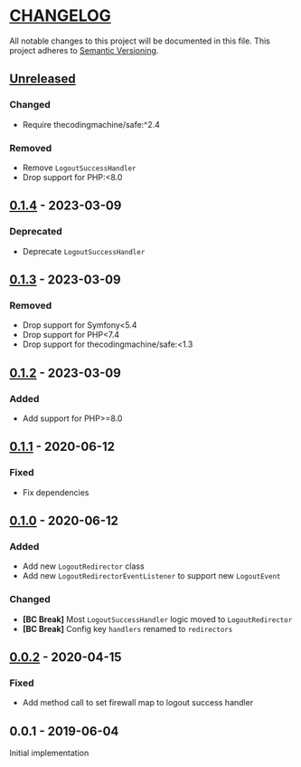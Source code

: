 # [CHANGELOG](http://keepachangelog.com/)
All notable changes to this project will be documented in this file.
This project adheres to [Semantic Versioning](http://semver.org/).

## [Unreleased][unreleased]

### Changed

* Require thecodingmachine/safe:^2.4

### Removed

* Remove `LogoutSuccessHandler`
* Drop support for PHP:<8.0

## [0.1.4] - 2023-03-09

### Deprecated

* Deprecate `LogoutSuccessHandler`

## [0.1.3] - 2023-03-09

### Removed

* Drop support for Symfony<5.4
* Drop support for PHP<7.4
* Drop support for thecodingmachine/safe:<1.3

## [0.1.2] - 2023-03-09

### Added

* Add support for PHP>=8.0

## [0.1.1] - 2020-06-12

### Fixed

* Fix dependencies

## [0.1.0] - 2020-06-12

### Added

* Add new `LogoutRedirector` class
* Add new `LogoutRedirectorEventListener` to support new `LogoutEvent`

### Changed

* **[BC Break]** Most `LogoutSuccessHandler` logic moved to `LogoutRedirector`
* **[BC Break]** Config key `handlers` renamed to `redirectors`

## [0.0.2] - 2020-04-15

### Fixed

  * Add method call to set firewall map to logout success handler

## 0.0.1 - 2019-06-04

Initial implementation


[unreleased]: https://github.com/ajgarlag/AjglLogoutRedirectorBundle/compare/0.1.4...master
[0.1.4]: https://github.com/ajgarlag/AjglLogoutRedirectorBundle/compare/0.1.3...0.1.4
[0.1.3]: https://github.com/ajgarlag/AjglLogoutRedirectorBundle/compare/0.1.2...0.1.3
[0.1.2]: https://github.com/ajgarlag/AjglLogoutRedirectorBundle/compare/0.1.1...0.1.2
[0.1.1]: https://github.com/ajgarlag/AjglLogoutRedirectorBundle/compare/0.1.0...0.1.1
[0.1.0]: https://github.com/ajgarlag/AjglLogoutRedirectorBundle/compare/0.0.2...0.1.0
[0.0.2]: https://github.com/ajgarlag/AjglLogoutRedirectorBundle/compare/0.0.1...0.0.2
